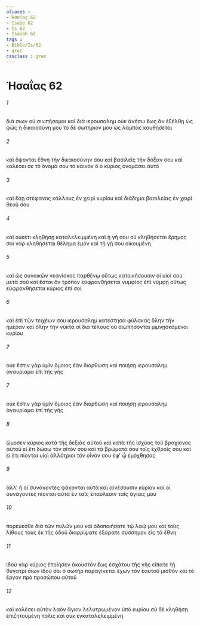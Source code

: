 ```yaml
---
aliases : 
- Ἠσαΐας 62
- Isaïe 62
- Is 62
- Isaiah 62
tags : 
- Bible/Is/62
- grec
cssclass : grec
---
```


# Ἠσαΐας 62

###### 1
διὰ σιων οὐ σιωπήσομαι καὶ διὰ ιερουσαλημ οὐκ ἀνήσω ἕως ἂν ἐξέλθῃ ὡς φῶς ἡ δικαιοσύνη μου τὸ δὲ σωτήριόν μου ὡς λαμπὰς καυθήσεται
###### 2
καὶ ὄψονται ἔθνη τὴν δικαιοσύνην σου καὶ βασιλεῖς τὴν δόξαν σου καὶ καλέσει σε τὸ ὄνομά σου τὸ καινόν ὃ ὁ κύριος ὀνομάσει αὐτό
###### 3
καὶ ἔσῃ στέφανος κάλλους ἐν χειρὶ κυρίου καὶ διάδημα βασιλείας ἐν χειρὶ θεοῦ σου
###### 4
καὶ οὐκέτι κληθήσῃ καταλελειμμένη καὶ ἡ γῆ σου οὐ κληθήσεται ἔρημος σοὶ γὰρ κληθήσεται θέλημα ἐμόν καὶ τῇ γῇ σου οἰκουμένη
###### 5
καὶ ὡς συνοικῶν νεανίσκος παρθένῳ οὕτως κατοικήσουσιν οἱ υἱοί σου μετὰ σοῦ καὶ ἔσται ὃν τρόπον εὐφρανθήσεται νυμφίος ἐπὶ νύμφῃ οὕτως εὐφρανθήσεται κύριος ἐπὶ σοί
###### 6
καὶ ἐπὶ τῶν τειχέων σου ιερουσαλημ κατέστησα φύλακας ὅλην τὴν ἡμέραν καὶ ὅλην τὴν νύκτα οἳ διὰ τέλους οὐ σιωπήσονται μιμνῃσκόμενοι κυρίου
###### 7
οὐκ ἔστιν γὰρ ὑμῖν ὅμοιος ἐὰν διορθώσῃ καὶ ποιήσῃ ιερουσαλημ ἀγαυρίαμα ἐπὶ τῆς γῆς
###### 7
οὐκ ἔστιν γὰρ ὑμῖν ὅμοιος ἐὰν διορθώσῃ καὶ ποιήσῃ ιερουσαλημ ἀγαυρίαμα ἐπὶ τῆς γῆς
###### 8
ὤμοσεν κύριος κατὰ τῆς δεξιᾶς αὐτοῦ καὶ κατὰ τῆς ἰσχύος τοῦ βραχίονος αὐτοῦ εἰ ἔτι δώσω τὸν σῖτόν σου καὶ τὰ βρώματά σου τοῖς ἐχθροῖς σου καὶ εἰ ἔτι πίονται υἱοὶ ἀλλότριοι τὸν οἶνόν σου ἐφ' ᾧ ἐμόχθησας
###### 9
ἀλλ' ἢ οἱ συνάγοντες φάγονται αὐτὰ καὶ αἰνέσουσιν κύριον καὶ οἱ συνάγοντες πίονται αὐτὰ ἐν ταῖς ἐπαύλεσιν ταῖς ἁγίαις μου
###### 10
πορεύεσθε διὰ τῶν πυλῶν μου καὶ ὁδοποιήσατε τῷ λαῷ μου καὶ τοὺς λίθους τοὺς ἐκ τῆς ὁδοῦ διαρρίψατε ἐξάρατε σύσσημον εἰς τὰ ἔθνη
###### 11
ἰδοὺ γὰρ κύριος ἐποίησεν ἀκουστὸν ἕως ἐσχάτου τῆς γῆς εἴπατε τῇ θυγατρὶ σιων ἰδού σοι ὁ σωτὴρ παραγίνεται ἔχων τὸν ἑαυτοῦ μισθὸν καὶ τὸ ἔργον πρὸ προσώπου αὐτοῦ
###### 12
καὶ καλέσει αὐτὸν λαὸν ἅγιον λελυτρωμένον ὑπὸ κυρίου σὺ δὲ κληθήσῃ ἐπιζητουμένη πόλις καὶ οὐκ ἐγκαταλελειμμένη
